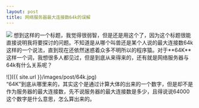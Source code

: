 ```yaml
---
layout: post
title: 网络服务器最大连接数64k的误解
---
```

<img src="{{ site.url }}/images/post/64k.jpg" class="excerpt">
想到这样的一个标题，我觉得很弱智，但是还是用这个了，因为这个标题很能直接说明我将要探讨的问题。不知道是从哪个叫兽还是某个人说的最大连接数64k这样的一个说法，直到现在还依然迷惑着众多不明所以的程序猿。对于**64K**这样一个词，我想很多人都见过，但是到底从来得来的，还有就是网络服务器与64k有什么关系呢？
<!-- ## -->   

![]({{ site.url }}/images/post/64k.jpg)   
“64K”到底从哪里来的，其实这个是通过计算大体的出来的一个数字，但是却不是作为服务器的最大连接数，先不说服务器的最大连接数是多少，且得说说64000这个数字是什么意思，怎么算出来的。




